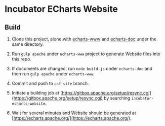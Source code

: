 # Incubator ECharts Website

## Build

1. Clone this project, alone with [echarts-www](https://github.com/ecomfe/echarts-www) and [echarts-doc](https://github.com/ecomfe/echarts-doc) under the same directory.

2. Run `gulp apache` under `echarts-www` project to generate Website files into this repo.

3. If documents are changed, run `node build.js` under `echarts-doc` and then run `gulp apache` under `echarts-www`.

4. Commit and push to `asf-site` branch.

5. Initiate a building job at [https://gitbox.apache.org/setup/resync.cgi](https://gitbox.apache.org/setup/resync.cgi) by searching `incubator-echarts-website`.

6. Wait for several minutes and Website should be generated at [https://echarts.apache.org/](https://echarts.apache.org/).
